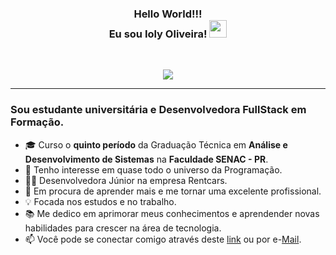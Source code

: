 <h3 align="center">
	Hello World!!!
  <br/>
  Eu sou Ioly Oliveira!
  <img src="https://media.giphy.com/media/hvRJCLFzcasrR4ia7z/giphy.gif" width="28">
</h3> 
<br/>

<!-- SVG por DenverCoder1 - https://github.com/DenverCoder1/readme-typing-svg -->
<p align="center">
  <a href="https://github.com/DenverCoder1/readme-typing-svg">
  <img src="https://readme-typing-svg.herokuapp.com?lines=Estudante+de+Análise+e+Desenvolvimento+de+Sistemas;Dev+FullStack+em+Formação;Sempre%20aprendendo%20novas%20coisas&center=true&width=640&height=45"></a>
</p>

---
<!-- <h1><img src="https://raw.githubusercontent.com/aemmadi/aemmadi/master/wave.gif" width="30px"> Eu sou Ioly Oliveira!</h1> -->
<h3>Sou estudante universitária e Desenvolvedora FullStack em Formação.</h3>

- 🎓 Curso o **quinto período** da Graduação Técnica em **Análise e Desenvolvimento de Sistemas** na **Faculdade SENAC - PR**. <br>
- 👀 Tenho interesse em quase todo o universo da Programação.
- 👩‍💻 Desenvolvedora Júnior na empresa Rentcars.
- 💞️ Em procura de aprender mais e me tornar uma excelente profissional.
- 💡 Focada nos estudos e no trabalho. <br>
- 📚 Me dedico em aprimorar meus conhecimentos e aprendender novas habilidades para crescer na área de tecnologia.
- 📫 Você pode se conectar comigo através deste [link](https://www.linkedin.com/in/iolymmoliveira/) ou por e-[Mail](mailto:iolymmoliveira@gmail.com).
